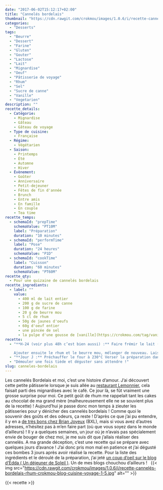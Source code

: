 ```yaml
---
date: "2017-06-02T15:12:17+02:00"
title: "Cannelés bordelais"
thumbnail: "https://cdn.rawgit.com/crokmou/images/1.0.6/i/recette-cannelés-bordelais-rhum-crokmou-blog-cuisine-voyage-1.jpg"
categories:
  - "Desserts"
tags:
  - "Beurre"
  - "Dessert"
  - "Farine"
  - "Gluten"
  - "Gouter"
  - "Lactose"
  - "Lait"
  - "Mignardise"
  - "Oeuf"
  - "Pâtisserie de voyage"
  - "Rhum"
  - "Sel"
  - "Sucre de canne"
  - "Vanille"
  - "Vegetarien"
description: ""
recette_details:
  - Catégorie:
    - Mignardise
    - Gâteau
    - Gâteau de voyage
  - Type de cuisine:
    - Française  
  - Régime:
    - Végétarien
  - Saison:
    - Printemps
    - Été
    - Automne
    - Hiver
  - Évènement:
    - Goûter
    - Anniversaire
    - Petit-dejeuner
    - Fêtes de fin d'année
    - Brunch
    - Entre amis
    - En famille
    - En couple
    - Tea time
recette_temps:
  - schemaId: "prepTime"
    schemaValue: "PT10M"
    label: "Préparation"
    duration: "10 minutes"
  - schemaId: "performTime"
    label: "Pose"
    duration: "24 heures"
    schemaValue: "P1D"
  - schemaId: "cookTime"
    label: "Cuisson"
    duration: "60 minutes"
    schemaValue: "PT60M"
recette_qty:
  - Pour une quizaine de cannelés bordelais
recette_ingredients:
  - label: ""
    value:
      - 400 ml de lait entier
      - 200 g de sucre de canne
      - 100 g de farine
      - 20 g de beurre mou
      - 5 cl de rhum
      - 50g de jaunes d'oeufs
      - 60g d'oeuf entier
      - une pincée de sel
      - la pulpe d'une gousse de [vanille](https://crokmou.com/tag/vanille)
recette:
  - "**H-24 (voir plus 48h c’est bien aussi) :** Faire frémir le lait (aux alentours des 80°C) avec la pulpe de vanille dans une casserole. Dans un cul de poule, mélanger le sucre, les oeufs, la farine et le sel. Ajouter ensuite, tout en mélangeant, petit à petit le lait chaud : la pâte doit avoir le moins de grumeaux possible.

    Ajouter ensuite le rhum et le beurre mou, mélanger de nouveau. Laisser refroidir et verser dans une bouteille propre. Mettre au réfrigérateur pour minimum 24h"
  - "**Jour J :** Préchauffer le four à 230°C Verser la préparation dans les moules à cannelés (en silicone pour moi) et faire cuire 10 min à 230°C puis 50 minutes à 190°C. Les cannelés vont peu à peu gonfler et revêtir une belle couleur dorée ! // Dans cette étape tout va dépendre de votre four ! De mon côté j’ai un four de brin et j’ai dû rallonger le temps de 30 minutes afin qu’ils soient bien dorés et ne s’affaissent pas une fois démoulés. Seulement voilà en faisant ça, le « cul » du cannelé était bien trop cuit et était donc un peu épais. Faites donc attention //"
  - "Démouler une fois tiède et déguster sans attendre !"
slug: canneles-bordelais
---
```


Les cannelés Bordelais et moi, c’est une histoire d’amour. J’ai découvert cette petite pâtisserie lorsque je suis allée au [restaurant Lemonnier](https://crokmou.com/2016/07/lemonnier-restaurant-eric-tristan-martin), cela faisait parti des mignardises avec le café. Ce jour là, se fût vraiment une grosse surprise pour moi. Ce petit goût de rhum me rappelait tant les cakes au chocolat de ma grand mère (malheureusement elle ne se souvient plus de la recette) ! Aujourd’hui je passe donc mon temps à zieuter les pâtisseries pour y dénicher des cannelés bordelais ! Comme quoi le souvenir des goûts et des odeurs, ça reste ! D’après ce que j’ai pu entendre, il y en a [de très bons chez Brian Joyeux](http://www.brianjoyeux.be/) (BXL), mais si vous avez d’autres adresses, n’hésitez pas à m’en faire part (où que vous soyez dans le monde d’ailleurs) ! Il y a quelques semaines, un jour où je n’avais pas spécialement envie de bouger de chez moi, je me suis dit que j’allais réaliser des cannelés. A ma grande déception, c’est une recette qui se prépare avec quelques jours d’avance ! J’ai donc pris mon mal en patience et j’ai dégusté ces bombes 3 jours après avoir réalisé la recette. Pour la liste des ingrédients et le déroulé de la préparation, j’ai jeté [un coup d’oeil sur le blog d’Edda ( Un déjeuner de Soleil )](http://www.undejeunerdesoleil.com/). Un de mes blogs chouchou d’ailleurs !   {{< img src="https://cdn.rawgit.com/crokmou/images/1.0.6/i/recette-cannelés-bordelais-rhum-crokmou-blog-cuisine-voyage-1-5.jpg" alt="" >}}


{{< recette >}}
